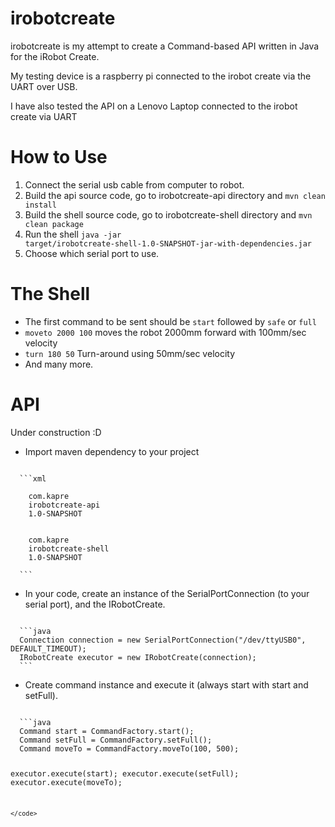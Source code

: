 irobotcreate
============

irobotcreate is my attempt to create a Command-based API written in Java for the iRobot Create.

My testing device is a raspberry pi connected to the irobot create via the UART over USB.

I have also tested the API on a Lenovo Laptop connected to the irobot create via UART

How to Use
==========

1. Connect the serial usb cable from computer to robot.
2. Build the api source code, go to irobotcreate-api directory and <code>mvn clean install</code>
4. Build the shell source code, go to irobotcreate-shell directory and <code>mvn clean package</code>
5. Run the shell <code>java -jar target/irobotcreate-shell-1.0-SNAPSHOT-jar-with-dependencies.jar</code>
6. Choose which serial port to use.

The Shell
=========

* The first command to be sent should be <code>start</code> followed by <code>safe</code> or <code>full</code>
* <code>moveto 2000 100</code> moves the robot 2000mm forward with 100mm/sec velocity
* <code>turn 180 50</code> Turn-around using 50mm/sec velocity
* And many more.

API
===

Under construction :D

* Import maven dependency to your project
<code>
  ```xml
  <dependency>
    <groupId>com.kapre</groupId>
    <artifactId>irobotcreate-api</artifactId>
    <version>1.0-SNAPSHOT</version>
  </dependency>
  <dependency>
    <groupId>com.kapre</groupId>
    <artifactId>irobotcreate-shell</artifactId>
    <version>1.0-SNAPSHOT</version>
  </dependency>
  ```
</code>

* In your code, create an instance of the SerialPortConnection (to your serial port), and the IRobotCreate.

<code>
  ```java
  Connection connection = new SerialPortConnection("/dev/ttyUSB0", DEFAULT_TIMEOUT);
  IRobotCreate executor = new IRobotCreate(connection);
  ```
</code>

* Create command instance and execute it (always start with start and setFull).

<code>
  ```java
  Command start = CommandFactory.start();
  Command setFull = CommandFactory.setFull();
  Command moveTo = CommandFactory.moveTo(100, 500);
  
  executor.execute(start);
  executor.execute(setFull);
  executor.execute(moveTo);
  ```
</code>

